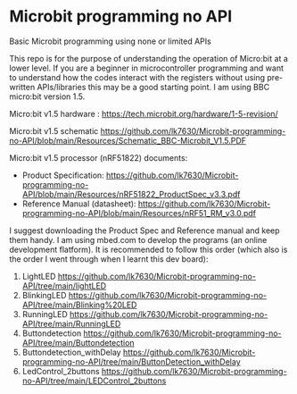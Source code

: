 # Microbit programming no API
 Basic Microbit programming using none or limited APIs

This repo is for the purpose of understanding the operation of Micro:bit at a lower level. If you are a beginner in microcontroller programming and want to understand how the codes interact with the registers without using pre-written APIs/libraries this may be a good starting point. I am using BBC micro:bit version 1.5.

Micro:bit v1.5 hardware : 
https://tech.microbit.org/hardware/1-5-revision/

Micro:bit v1.5 schematic
https://github.com/lk7630/Microbit-programming-no-API/blob/main/Resources/Schematic_BBC-Microbit_V1.5.PDF

Micro:bit v1.5 processor (nRF51822) documents:
 + Product Specification: https://github.com/lk7630/Microbit-programming-no-API/blob/main/Resources/nRF51822_ProductSpec_v3.3.pdf
 + Reference Manual (datasheet): https://github.com/lk7630/Microbit-programming-no-API/blob/main/Resources/nRF51_RM_v3.0.pdf

I suggest downloading the Product Spec and Reference manual and keep them handy.
I am using mbed.com to develop the programs (an online development flatform).
It is recommended to follow this order (which also is the order I went through when I learnt this dev board):
1. LightLED https://github.com/lk7630/Microbit-programming-no-API/tree/main/lightLED
2. BlinkingLED https://github.com/lk7630/Microbit-programming-no-API/tree/main/Blinking%20LED
3. RunningLED https://github.com/lk7630/Microbit-programming-no-API/tree/main/RunningLED
4. Buttondetection https://github.com/lk7630/Microbit-programming-no-API/tree/main/Buttondetection
5. Buttondetection_withDelay https://github.com/lk7630/Microbit-programming-no-API/tree/main/ButtonDetection_withDelay
6. LedControl_2buttons https://github.com/lk7630/Microbit-programming-no-API/tree/main/LEDControl_2buttons
